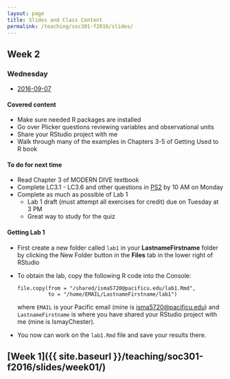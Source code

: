 ```yaml
---
layout: page
title: Slides and Class Content
permalink: /teaching/soc301-f2016/slides/
---
```


## Week 2

### Wednesday
- <a href = "{{ site.baseurl }}/teaching/soc301-f2016/slides/week-02/02b.html">2016-09-07</a>

#### Covered content
- Make sure needed R packages are installed
- Go over Plicker questions reviewing variables and observational units
- Share your RStudio project with me
- Walk through many of the examples in Chapters 3-5 of Getting Used to R book

#### To do for next time
- Read Chapter 3 of MODERN DIVE textbook
- Complete LC3.1 - LC3.6 and other questions in [PS2](https://goo.gl/forms/aARWrXTGt9xblOlU2) by 10 AM on Monday
- Complete as much as possible of Lab 1
    - Lab 1 draft (must attempt all exercises for credit) due on Tuesday at 3 PM
    - Great way to study for the quiz

#### Getting Lab 1

- First create a new folder called `lab1` in your **LastnameFirstname** folder by
clicking the New Folder button in the **Files** tab in the lower right of RStudio
- To obtain the lab, copy the following R code into the Console:

    ```
    file.copy(from = "/shared/isma5720@pacificu.edu/lab1.Rmd",
              to = "/home/EMAIL/LastnameFirstname/lab1")
    ```

    where `EMAIL` is your Pacific email (mine is isma5720@pacificu.edu) and
`LastnameFirstname` is where you have shared your RStudio project with me (mine is IsmayChester).

- You now can work on the `lab1.Rmd` file and save your results there.


## [Week 1]({{ site.baseurl }}/teaching/soc301-f2016/slides/week01/)
